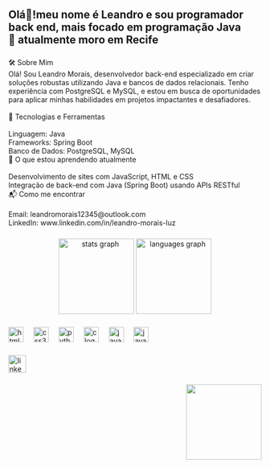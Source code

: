 <h2 align="left">Olá👋!meu nome é Leandro e sou programador back end, mais focado em programação Java <br>📌 atualmente moro em Recife</h2>

###

<p align="left">🛠️ Sobre Mim<br>Olá! Sou Leandro Morais, desenvolvedor back-end especializado em criar soluções robustas utilizando Java e bancos de dados relacionais. Tenho experiência com PostgreSQL e MySQL, e estou em busca de oportunidades para aplicar minhas habilidades em projetos impactantes e desafiadores.<br><br>📌 Tecnologias e Ferramentas<br><br>Linguagem: Java<br>Frameworks: Spring Boot<br>Banco de Dados: PostgreSQL, MySQL<br>🌱 O que estou aprendendo atualmente<br><br>Desenvolvimento de sites com JavaScript, HTML e CSS<br>Integração de back-end com Java (Spring Boot) usando APIs RESTful<br>📬 Como me encontrar<br><br>Email: leandromorais12345@outlook.com<br>LinkedIn: www.linkedin.com/in/leandro-morais-luz</p>

###

<div align="center">
  <img src="https://github-readme-stats.vercel.app/api?username=jleandromorais&hide_title=false&hide_rank=false&show_icons=true&include_all_commits=true&count_private=true&disable_animations=false&theme=dracula&locale=en&hide_border=false" height="150" alt="stats graph"  />
  <img src="https://github-readme-stats.vercel.app/api/top-langs?username=jleandromorais&locale=en&hide_title=false&layout=compact&card_width=320&langs_count=5&theme=dracula&hide_border=false" height="150" alt="languages graph"  />
</div>

###

<div align="left">
  <img src="https://cdn.jsdelivr.net/gh/devicons/devicon/icons/html5/html5-original.svg" height="30" alt="html5 logo"  />
  <img width="12" />
  <img src="https://cdn.jsdelivr.net/gh/devicons/devicon/icons/css3/css3-original.svg" height="30" alt="css3 logo"  />
  <img width="12" />
  <img src="https://cdn.jsdelivr.net/gh/devicons/devicon/icons/python/python-original.svg" height="30" alt="python logo"  />
  <img width="12" />
  <img src="https://cdn.jsdelivr.net/gh/devicons/devicon/icons/c/c-original.svg" height="30" alt="c logo"  />
  <img width="12" />
  <img src="https://cdn.jsdelivr.net/gh/devicons/devicon/icons/javascript/javascript-original.svg" height="30" alt="javascript logo"  />
  <img width="12" />
  <img src="https://cdn.jsdelivr.net/gh/devicons/devicon/icons/java/java-original.svg" height="30" alt="java logo"  />
</div>

###

<div align="left">
  <a href="www.linkedin.com/in/leandro-morais-luz" target="_blank">
    <img src="https://img.shields.io/static/v1?message=LinkedIn&logo=linkedin&label=&color=0077B5&logoColor=white&labelColor=&style=for-the-badge" height="35" alt="linkedin logo"  />
  </a>
</div>

###

<img align="right" height="150" src="https://i.giphy.com/media/v1.Y2lkPTc5MGI3NjExbXZ1c3V5c2w3NHkzMnc5bGRwMmszNWtnem9lOHE4dWQzMjYxaDhuaCZlcD12MV9pbnRlcm5hbF9naWZfYnlfaWQmY3Q9Zw/bJ4TVNYNUympPgcpem/giphy.gif"  />

###

